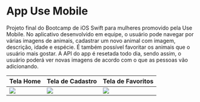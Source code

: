 # App Use Mobile
Projeto final do Bootcamp de iOS Swift para mulheres promovido pela Use Mobile. No aplicativo desenvolvido em equipe, o usuário pode navegar por várias imagens de animais, cadastrar um novo animal com imagem, descrição, idade e espécie. É também possível favoritar os animais que o usuário mais gostar. 
A API do app é resetada todo dia, sendo assim, o usuário poderá ver novas imagens de acordo com o que as pessoas vão adicionando. 

Tela Home | Tela de Cadastro | Tela de Favoritos 
---|---|---|
<img src="https://github.com/Giselleandrade/Projeto_UseMobile/blob/main/01.png"> | <img src="https://github.com/Giselleandrade/Projeto_UseMobile/blob/main/02.png"> | <img src="https://github.com/Giselleandrade/Projeto_UseMobile/blob/main/03.png"> 

